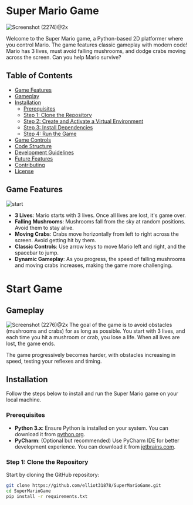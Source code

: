 # Super Mario Game
![Screenshot (2274)@2x](https://user-images.githubusercontent.com/63051195/127716242-92a7ad28-8fd3-4722-93c6-0a835db0761c.png)

Welcome to the Super Mario game, a Python-based 2D platformer where you control Mario. The game features classic gameplay with modern code! Mario has 3 lives, must avoid falling mushrooms, and dodge crabs moving across the screen. Can you help Mario survive?

## Table of Contents
- [Game Features](#game-features)
- [Gameplay](#gameplay)
- [Installation](#installation)
  - [Prerequisites](#prerequisites)
  - [Step 1: Clone the Repository](#step-1-clone-the-repository)
  - [Step 2: Create and Activate a Virtual Environment](#step-2-create-and-activate-a-virtual-environment)
  - [Step 3: Install Dependencies](#step-3-install-dependencies)
  - [Step 4: Run the Game](#step-4-run-the-game)
- [Game Controls](#game-controls)
- [Code Structure](#code-structure)
- [Development Guidelines](#development-guidelines)
- [Future Features](#future-features)
- [Contributing](#contributing)
- [License](#license)
  
## Game Features
![start](https://user-images.githubusercontent.com/63051195/127716191-a9336c92-7711-4da4-9520-0d12ac0d14a4.png)
- **3 Lives**: Mario starts with 3 lives. Once all lives are lost, it's game over.
- **Falling Mushrooms**: Mushrooms fall from the sky at random positions. Avoid them to stay alive.
- **Moving Crabs**: Crabs move horizontally from left to right across the screen. Avoid getting hit by them.
- **Classic Controls**: Use arrow keys to move Mario left and right, and the spacebar to jump.
- **Dynamic Gameplay**: As you progress, the speed of falling mushrooms and moving crabs increases, making the game more challenging.
# Start Game

## Gameplay
![Screenshot (2276)@2x](https://user-images.githubusercontent.com/63051195/127716301-52eaf911-b35a-466b-ad95-22beeaf7504f.png)
The goal of the game is to avoid obstacles (mushrooms and crabs) for as long as possible. You start with 3 lives, and each time you hit a mushroom or crab, you lose a life. When all lives are lost, the game ends.

The game progressively becomes harder, with obstacles increasing in speed, testing your reflexes and timing.

## Installation

Follow the steps below to install and run the Super Mario game on your local machine.

### Prerequisites

- **Python 3.x**: Ensure Python is installed on your system. You can download it from [python.org](https://www.python.org/downloads/).
- **PyCharm**: (Optional but recommended) Use PyCharm IDE for better development experience. You can download it from [jetbrains.com](https://www.jetbrains.com/pycharm/download/).

### Step 1: Clone the Repository



Start by cloning the GitHub repository:

```bash
git clone https://github.com/elliot31878/SuperMarioGame.git
cd SuperMarioGame
pip install -r requirements.txt
